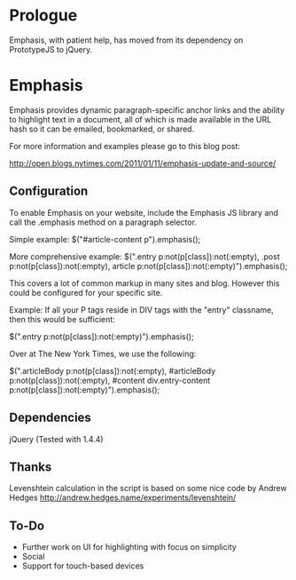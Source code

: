 Prologue
========

Emphasis, with patient help, has moved from its dependency on PrototypeJS to jQuery.

Emphasis
========

Emphasis provides dynamic paragraph-specific anchor links and the ability to highlight text in a document,
all of which is made available in the URL hash so it can be emailed, bookmarked, or shared.

For more information and examples please go to this blog post:

http://open.blogs.nytimes.com/2011/01/11/emphasis-update-and-source/

Configuration
-------------

To enable Emphasis on your website, include the Emphasis JS library and call the
.emphasis method on a paragraph selector.

Simple example:
$("#article-content p").emphasis();

More comprehensive example:
$(".entry p:not(p[class]):not(:empty), .post p:not(p[class]):not(:empty), article p:not(p[class]):not(:empty)").emphasis();

This covers a lot of common markup in many sites and blog. However this could be configured for your specific site.

Example: If all your P tags reside in DIV tags with the "entry" classname, then this would be sufficient:

$(".entry p:not(p[class]):not(:empty)").emphasis();

Over at The New York Times, we use the following:

$(".articleBody p:not(p[class]):not(:empty), #articleBody p:not(p[class]):not(:empty), #content div.entry-content p:not(p[class]):not(:empty)").emphasis();

Dependencies
------------

jQuery (Tested with 1.4.4)

Thanks
------

Levenshtein calculation in the script is based on some nice code by Andrew Hedges
http://andrew.hedges.name/experiments/levenshtein/

To-Do
-----

 - Further work on UI for highlighting with focus on simplicity
 - Social
 - Support for touch-based devices

